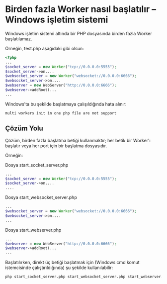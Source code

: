 # Birden fazla Worker nasıl başlatılır – Windows işletim sistemi

Windows işletim sistemi altında bir PHP dosyasında birden fazla Worker başlatılamaz.

Örneğin, test.php aşağıdaki gibi olsun:
```php
<?php
...
$socket_server = new Worker("tcp://0.0.0.0:5555");
$socket_server->on....
$websocket_server = new Worker("websocket://0.0.0.0:6666");
$websocket_server->on....
$webserver = new WebServer("http://0.0.0.0:6666");
$webserver->addRoot(...
...
```
Windows'ta bu şekilde başlatmaya çalışıldığında hata alınır:
```
multi workers init in one php file are not support
```
## Çözüm Yolu
Çözüm, birden fazla başlatma betiği kullanmaktır; her betik bir Worker'ı başlatır veya her port için bir başlatma dosyasıdır.

Örneğin:

Dosya start\_socket\_server.php
```php
...
$socket_server = new Worker("tcp://0.0.0.0:5555");
$socket_server->on....
....
```

Dosya start\_websocket\_server.php
```php
...
$websocket_server = new Worker("websocket://0.0.0.0:6666");
$websocket_server->on....
...
```

Dosya start\_webserver.php
```php
...
$webserver = new WebServer("http://0.0.0.0:6666");
$webserver->addRoot(...
...
```

Başlatılırken, direkt üç betiği başlatmak için (Windows cmd komut istemcisinde çalıştırıldığında) şu şekilde kullanılabilir:
```bash
php start_socket_server.php start_websocket_server.php start_webserver.php
```
